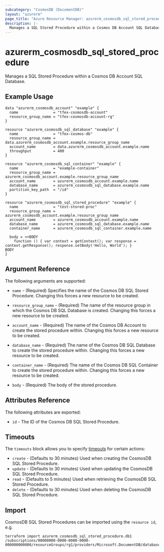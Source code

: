 ```yaml
---
subcategory: "CosmosDB (DocumentDB)"
layout: "azurerm"
page_title: "Azure Resource Manager: azurerm_cosmosdb_sql_stored_procedure"
description: |-
  Manages a SQL Stored Procedure within a Cosmos DB Account SQL Database.
---
```


# azurerm_cosmosdb_sql_stored_procedure

Manages a SQL Stored Procedure within a Cosmos DB Account SQL Database.

## Example Usage

```hcl
data "azurerm_cosmosdb_account" "example" {
  name                = "tfex-cosmosdb-account"
  resource_group_name = "tfex-cosmosdb-account-rg"
}

resource "azurerm_cosmosdb_sql_database" "example" {
  name                = "tfex-cosmos-db"
  resource_group_name = data.azurerm_cosmosdb_account.example.resource_group_name
  account_name        = data.azurerm_cosmosdb_account.example.name
  throughput          = 400
}

resource "azurerm_cosmosdb_sql_container" "example" {
  name                = "example-container"
  resource_group_name = azurerm_cosmosdb_account.example.resource_group_name
  account_name        = azurerm_cosmosdb_account.example.name
  database_name       = azurerm_cosmosdb_sql_database.example.name
  partition_key_path  = "/id"
}

resource "azurerm_cosmosdb_sql_stored_procedure" "example" {
  name                = "test-stored-proc"
  resource_group_name = azurerm_cosmosdb_account.example.resource_group_name
  account_name        = azurerm_cosmosdb_account.example.name
  database_name       = azurerm_cosmosdb_sql_database.example.name
  container_name      = azurerm_cosmosdb_sql_container.example.name

  body = <<BODY
  	function () { var context = getContext(); var response = context.getResponse(); response.setBody('Hello, World'); }
BODY
}
```

## Argument Reference

The following arguments are supported:

* `name` - (Required) Specifies the name of the Cosmos DB SQL Stored Procedure. Changing this forces a new resource to be created.

* `resource_group_name` - (Required) The name of the resource group in which the Cosmos DB SQL Database is created. Changing this forces a new resource to be created.

* `account_name` - (Required) The name of the Cosmos DB Account to create the stored procedure within. Changing this forces a new resource to be created.

* `database_name` - (Required) The name of the Cosmos DB SQL Database to create the stored procedure within. Changing this forces a new resource to be created.

* `container_name` - (Required) The name of the Cosmos DB SQL Container to create the stored procedure within. Changing this forces a new resource to be created.

* `body` - (Required) The body of the stored procedure.


## Attributes Reference

The following attributes are exported:

* `id` - The ID of the Cosmos DB SQL Stored Procedure.

## Timeouts

The `timeouts` block allows you to specify [timeouts](https://www.terraform.io/docs/configuration/resources.html#timeouts) for certain actions:

* `create` - (Defaults to 30 minutes) Used when creating the CosmosDB SQL Stored Procedure.
* `update` - (Defaults to 30 minutes) Used when updating the CosmosDB SQL Stored Procedure.
* `read` - (Defaults to 5 minutes) Used when retrieving the CosmosDB SQL Stored Procedure.
* `delete` - (Defaults to 30 minutes) Used when deleting the CosmosDB SQL Stored Procedure.

## Import

CosmosDB SQL Stored Procedures can be imported using the `resource id`, e.g.

```shell
terraform import azurerm_cosmosdb_sql_stored_procedure.db1 /subscriptions/00000000-0000-0000-0000-000000000000/resourceGroups/rg1/providers/Microsoft.DocumentDB/databaseAccounts/account1/sqlDatabases/db1/containers/c1/storedProcedures/sp1
```
